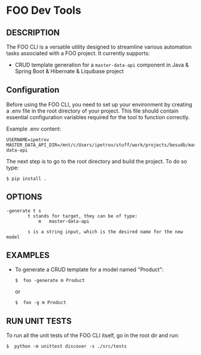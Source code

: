 # FOO Dev Tools

## DESCRIPTION

The FOO CLI is a versatile utility designed to streamline various automation tasks associated with a FOO project. It currently supports:
- CRUD template generation for a `master-data-api` component in Java & Spring Boot & Hibernate & Liquibase project


## Configuration

Before using the FOO CLI, you need to set up your environment by creating a .env file in the root directory of your project. This file should contain essential configuration variables required for the tool to function correctly.

Example .env content:
```
USERNAME=ipetrov
MASTER_DATA_API_DIR=/mnt/c/Users/ipetrov/stuff/work/projects/besudb/master-data-api
```

The next step is to go to the root directory and build the project. To do so type:

`$ pip install .`


## OPTIONS

	-generate t s
			t stands for target, they can be of type:
				m	master-data-api

			s is a string input, which is the desired name for the new model


## EXAMPLES

- To generate a CRUD template for a model named "Product":

  `$  foo -generate m Product`
  
   or

  `$  foo -g m Product`

## RUN UNIT TESTS

To run all the unit tests of the FOO CLI itself, go in the root dir and run:

`$  python -m unittest discover -s ./src/tests`
